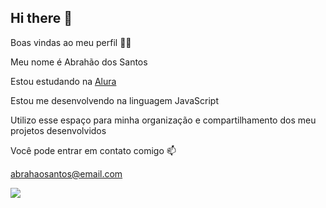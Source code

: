 ## Hi there 👋
Boas vindas ao meu perfil 💙💙

Meu nome é Abrahão dos Santos

Estou estudando na [Alura](www.alura.com.br)

Estou me desenvolvendo na linguagem JavaScript

Utilizo esse espaço para minha organização e compartilhamento dos meu projetos desenvolvidos

Você pode entrar em contato comigo 📫

abrahaosantos@email.com

![](https://www.bing.com/th/id/OGC.e47ad72b4a4035038d597194a6d6a6b1?pid=1.7&rurl=https%3a%2f%2fmedia3.giphy.com%2fmedia%2fd63Knw8MKIgtW%2fgiphy.gif&ehk=mjM0xrcMEs9gbqVk6A5m5F2bKYdB4l548J%2b2umzFdxU%3d)
